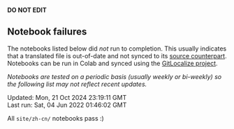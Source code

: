 __DO NOT EDIT__

## Notebook failures

The notebooks listed below did *not* run to completion. This usually indicates
that a translated file is out-of-date and not synced to its
[source counterpart](../en-snapshot/). Notebooks can be run in Colab and synced
using the [GitLocalize project](https://gitlocalize.com/tensorflow/docs-l10n).

*Notebooks are tested on a periodic basis (usually weekly or bi-weekly) so the
following list may not reflect recent updates.*

Updated: Mon, 21 Oct 2024 23:19:11 GMT<br/>
Last run: Sat, 04 Jun 2022 01:46:02 GMT

All <code>site/zh-cn/</code> notebooks pass :)

